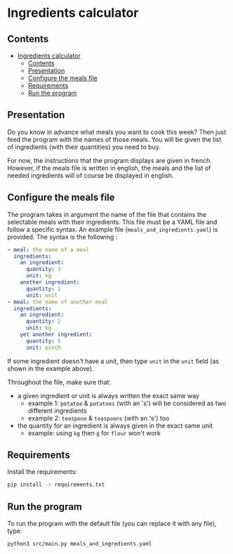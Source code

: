 # Ingredients calculator


## Contents

- [Ingredients calculator](#ingredients-calculator)
  - [Contents](#contents)
  - [Presentation](#presentation)
  - [Configure the meals file](#configure-the-meals-file)
  - [Requirements](#requirements)
  - [Run the program](#run-the-program)


<a name="Presentation"></a>
## Presentation

Do you know in advance what meals you want to cook this week? Then just feed the program with the names of those meals. You will be given the list of ingredients (with their quantities) you need to buy.  
  
For now, the instructions that the program displays are given in french. However, if the meals file is written in english, the meals and the list of needed ingredients will of course be displayed in english.  


<a name="ConfigureTheMealsFile"></a>
## Configure the meals file

The program takes in argument the name of the file that contains the selectable meals with their ingredients.
This file must be a YAML file and follow a specific syntax. An example file (`meals_and_ingredients.yaml`) is provided. The syntax is the following :

```yaml
- meal: the name of a meal
  ingredients:
    an ingredient:
      quantity: 3
      unit: kg
    another ingredient:
      quantity: 1
      unit: unit
- meal: the name of another meal
  ingredients:
    an ingredient:
      quantity: 2
      unit: kg
    yet another ingredient:
      quantity: 5
      unit: pinch
```

If some ingredient doesn't have a unit, then type `unit` in the `unit` field (as shown in the example above).  

Throughout the file, make sure that:
- a given ingredient or unit is always written the exact same way
    - example 1: `potatoe` & `potatoes` (with an 's') will be considered as two different ingredients
    - example 2: `teaspoon` & `teaspoons` (with an 's') too
- the quantity for an ingredient is always given in the exact same unit
    - example: using `kg` then `g` for `flour` won't work


<a name="Requirements"></a>
## Requirements

Install the requirements:

```sh
pip install -r requirements.txt
```

<a name="RunTheProgram"></a>
## Run the program

To run the program with the default file (you can replace it with any file), type:

```sh
python3 src/main.py meals_and_ingredients.yaml
```